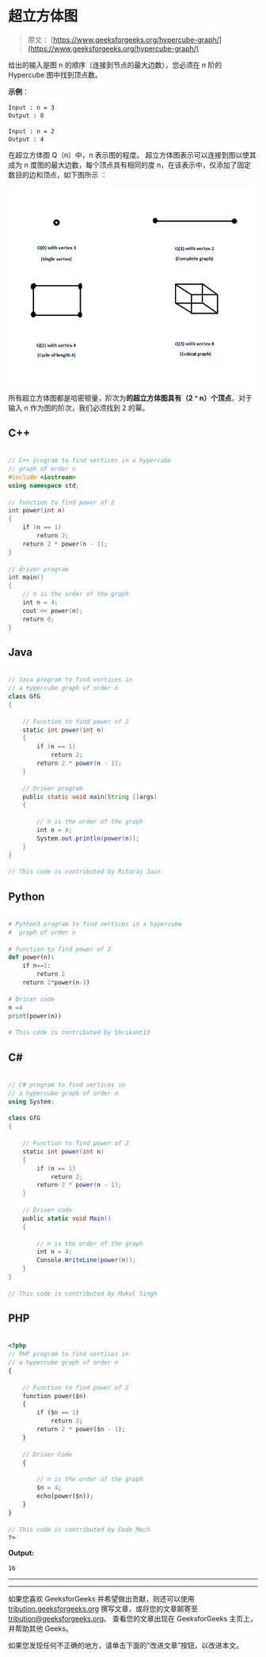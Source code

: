 # 超立方体图

> 原文： [https://www.geeksforgeeks.org/hypercube-graph/](https://www.geeksforgeeks.org/hypercube-graph/)

给出的输入是图 n 的顺序（连接到节点的最大边数），您必须在 n 阶的 Hypercube 图中找到顶点数。

 **示例**：

```
Input : n = 3
Output : 8

Input : n = 2
Output : 4

```

在超立方体图 Q（n）中，n 表示图的程度。 超立方体图表示可以连接到图以使其成为 n 度图的最大边数，每个顶点具有相同的度 n，在该表示中，仅添加了固定数目的边和顶点，如下图所示 ：

![](img/397e7fc171f7c4fa7bc2e8dc42f750da.png)

所有超立方体图都是哈密顿量，阶次为**的超立方体图具有（2 ^ n）个顶点**，对于输入 n 作为图的阶次，我们必须找到 2 的幂。

## C++

```cpp

// C++ program to find vertices in a hypercube  
// graph of order n 
#include <iostream> 
using namespace std; 

// function to find power of 2 
int power(int n) 
{ 
    if (n == 1) 
        return 2; 
    return 2 * power(n - 1); 
} 

// driver program 
int main() 
{ 
    // n is the order of the graph 
    int n = 4; 
    cout << power(n); 
    return 0; 
} 

```

## Java

```java

// Java program to find vertices in  
// a hypercube graph of order n  
class GfG 
{ 

    // Function to find power of 2  
    static int power(int n)  
    {  
        if (n == 1)  
            return 2;  
        return 2 * power(n - 1);  
    }  

    // Driver program  
    public static void main(String []args) 
    { 

        // n is the order of the graph  
        int n = 4; 
        System.out.println(power(n)); 
    } 
} 

// This code is contributed by Rituraj Jain 

```

## Python

```py

# Python3 program to find vertices in a hypercube  
#  graph of order n 

# function to find power of 2 
def power(n): 
    if n==1: 
        return 2
    return 2*power(n-1) 

# Dricer code 
n =4
print(power(n)) 

# This code is contributed by Shrikant13 

```

## C#

```cs

// C# program to find vertices in  
// a hypercube graph of order n  
using System; 

class GfG 
{ 

    // Function to find power of 2  
    static int power(int n)  
    {  
        if (n == 1)  
            return 2;  
        return 2 * power(n - 1);  
    }  

    // Driver code  
    public static void Main() 
    { 

        // n is the order of the graph  
        int n = 4; 
        Console.WriteLine(power(n)); 
    } 
} 

// This code is contributed by Mukul Singh 

```

## PHP

```php

<?php 
// PHP program to find vertices in  
// a hypercube graph of order n  
{ 

    // Function to find power of 2  
    function power($n)  
    {  
        if ($n == 1)  
            return 2;  
        return 2 * power($n - 1);  
    }  

    // Driver Code 
    { 

        // n is the order of the graph  
        $n = 4; 
        echo(power($n)); 
    } 
} 

// This code is contributed by Code_Mech 
?> 

```

**Output:**

```
16

```



* * *

* * *

如果您喜欢 GeeksforGeeks 并希望做出贡献，则还可以使用 [tribution.geeksforgeeks.org](https://contribute.geeksforgeeks.org/) 撰写文章，或将您的文章邮寄至 tribution@geeksforgeeks.org。 查看您的文章出现在 GeeksforGeeks 主页上，并帮助其他 Geeks。

如果您发现任何不正确的地方，请单击下面的“改进文章”按钮，以改进本文。